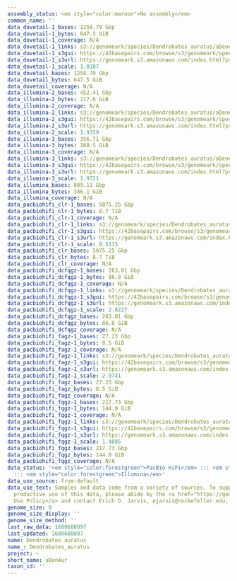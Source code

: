 ```yaml
---
assembly_status: <em style="color:maroon">No assembly</em>
common_name: ''
data_dovetail-1_bases: 1258.79 Gbp
data_dovetail-1_bytes: 647.5 GiB
data_dovetail-1_coverage: N/A
data_dovetail-1_links: s3://genomeark/species/Dendrobates_auratus/aDenAur1/genomic_data/dovetail/<br>
data_dovetail-1_s3gui: https://42basepairs.com/browse/s3/genomeark/species/Dendrobates_auratus/aDenAur1/genomic_data/dovetail/
data_dovetail-1_s3url: https://genomeark.s3.amazonaws.com/index.html?prefix=species/Dendrobates_auratus/aDenAur1/genomic_data/dovetail/
data_dovetail-1_scale: 1.8107
data_dovetail_bases: 1258.79 Gbp
data_dovetail_bytes: 647.5 GiB
data_dovetail_coverage: N/A
data_illumina-2_bases: 452.41 Gbp
data_illumina-2_bytes: 217.6 GiB
data_illumina-2_coverage: N/A
data_illumina-2_links: s3://genomeark/species/Dendrobates_auratus/aDenAur2/genomic_data/illumina/<br>
data_illumina-2_s3gui: https://42basepairs.com/browse/s3/genomeark/species/Dendrobates_auratus/aDenAur2/genomic_data/illumina/
data_illumina-2_s3url: https://genomeark.s3.amazonaws.com/index.html?prefix=species/Dendrobates_auratus/aDenAur2/genomic_data/illumina/
data_illumina-2_scale: 1.9359
data_illumina-3_bases: 356.71 Gbp
data_illumina-3_bytes: 168.5 GiB
data_illumina-3_coverage: N/A
data_illumina-3_links: s3://genomeark/species/Dendrobates_auratus/aDenAur3/genomic_data/illumina/<br>
data_illumina-3_s3gui: https://42basepairs.com/browse/s3/genomeark/species/Dendrobates_auratus/aDenAur3/genomic_data/illumina/
data_illumina-3_s3url: https://genomeark.s3.amazonaws.com/index.html?prefix=species/Dendrobates_auratus/aDenAur3/genomic_data/illumina/
data_illumina-3_scale: 1.9721
data_illumina_bases: 809.11 Gbp
data_illumina_bytes: 386.1 GiB
data_illumina_coverage: N/A
data_pacbiohifi_clr-1_bases: 5075.25 Gbp
data_pacbiohifi_clr-1_bytes: 8.7 TiB
data_pacbiohifi_clr-1_coverage: N/A
data_pacbiohifi_clr-1_links: s3://genomeark/species/Dendrobates_auratus/aDenAur1/genomic_data/pacbio_hifi/<br>
data_pacbiohifi_clr-1_s3gui: https://42basepairs.com/browse/s3/genomeark/species/Dendrobates_auratus/aDenAur1/genomic_data/pacbio_hifi/
data_pacbiohifi_clr-1_s3url: https://genomeark.s3.amazonaws.com/index.html?prefix=species/Dendrobates_auratus/aDenAur1/genomic_data/pacbio_hifi/
data_pacbiohifi_clr-1_scale: 0.5315
data_pacbiohifi_clr_bases: 5075.25 Gbp
data_pacbiohifi_clr_bytes: 8.7 TiB
data_pacbiohifi_clr_coverage: N/A
data_pacbiohifi_dcfqgz-1_bases: 263.01 Gbp
data_pacbiohifi_dcfqgz-1_bytes: 86.8 GiB
data_pacbiohifi_dcfqgz-1_coverage: N/A
data_pacbiohifi_dcfqgz-1_links: s3://genomeark/species/Dendrobates_auratus/aDenAur1/genomic_data/pacbio_hifi/<br>
data_pacbiohifi_dcfqgz-1_s3gui: https://42basepairs.com/browse/s3/genomeark/species/Dendrobates_auratus/aDenAur1/genomic_data/pacbio_hifi/
data_pacbiohifi_dcfqgz-1_s3url: https://genomeark.s3.amazonaws.com/index.html?prefix=species/Dendrobates_auratus/aDenAur1/genomic_data/pacbio_hifi/
data_pacbiohifi_dcfqgz-1_scale: 2.8227
data_pacbiohifi_dcfqgz_bases: 263.01 Gbp
data_pacbiohifi_dcfqgz_bytes: 86.8 GiB
data_pacbiohifi_dcfqgz_coverage: N/A
data_pacbiohifi_fagz-1_bases: 27.23 Gbp
data_pacbiohifi_fagz-1_bytes: 8.5 GiB
data_pacbiohifi_fagz-1_coverage: N/A
data_pacbiohifi_fagz-1_links: s3://genomeark/species/Dendrobates_auratus/aDenAur1/genomic_data/pacbiohifi_fagz/<br>
data_pacbiohifi_fagz-1_s3gui: https://42basepairs.com/browse/s3/genomeark/species/Dendrobates_auratus/aDenAur1/genomic_data/pacbiohifi_fagz/
data_pacbiohifi_fagz-1_s3url: https://genomeark.s3.amazonaws.com/index.html?prefix=species/Dendrobates_auratus/aDenAur1/genomic_data/pacbiohifi_fagz/
data_pacbiohifi_fagz-1_scale: 2.9741
data_pacbiohifi_fagz_bases: 27.23 Gbp
data_pacbiohifi_fagz_bytes: 8.5 GiB
data_pacbiohifi_fagz_coverage: N/A
data_pacbiohifi_fqgz-1_bases: 217.73 Gbp
data_pacbiohifi_fqgz-1_bytes: 144.0 GiB
data_pacbiohifi_fqgz-1_coverage: N/A
data_pacbiohifi_fqgz-1_links: s3://genomeark/species/Dendrobates_auratus/aDenAur1/genomic_data/pacbio_hifi/<br>
data_pacbiohifi_fqgz-1_s3gui: https://42basepairs.com/browse/s3/genomeark/species/Dendrobates_auratus/aDenAur1/genomic_data/pacbio_hifi/
data_pacbiohifi_fqgz-1_s3url: https://genomeark.s3.amazonaws.com/index.html?prefix=species/Dendrobates_auratus/aDenAur1/genomic_data/pacbio_hifi/
data_pacbiohifi_fqgz-1_scale: 1.4085
data_pacbiohifi_fqgz_bases: 217.73 Gbp
data_pacbiohifi_fqgz_bytes: 144.0 GiB
data_pacbiohifi_fqgz_coverage: N/A
data_status: '<em style="color:forestgreen">PacBio HiFi</em> ::: <em style="color:forestgreen">Dovetail</em>
  ::: <em style="color:forestgreen">Illumina</em>'
data_use_source: from-default
data_use_text: Samples and data come from a variety of sources. To support fair and
  productive use of this data, please abide by the <a href="https://genome10k.soe.ucsc.edu/data-use-policies/">Data
  Use Policy</a> and contact Erich D. Jarvis, ejarvis@rockefeller.edu, with any questions.
genome_size: 0
genome_size_display: ''
genome_size_method: ''
last_raw_data: 1680688097
last_updated: 1680688097
name: Dendrobates auratus
name_: Dendrobates_auratus
project: ~
short_name: aDenAur
taxon_id: ''
---
```

